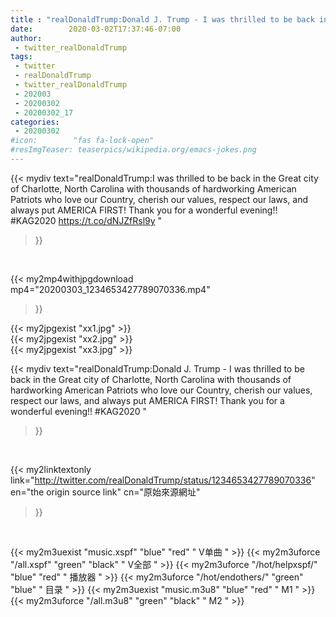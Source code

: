 ```yaml
---
title : "realDonaldTrump:Donald J. Trump - I was thrilled to be back in the Great city of Charlotte, North Carolina with thousands of hardworking American Patriots who love our Country, cherish our values, respect our laws, and always put AMERICA FIRST! Thank you for a wonderful evening!! #KAG2020 "
date:        2020-03-02T17:37:46-07:00
author:
 - twitter_realDonaldTrump
tags:
 - twitter
 - realDonaldTrump
 - twitter_realDonaldTrump
 - 202003
 - 20200302
 - 20200302_17
categories:
 - 20200302
#icon:        "fas fa-lock-open"
#resImgTeaser: teaserpics/wikipedia.org/emacs-jokes.png
---
```


{{< mydiv text="realDonaldTrump:I was thrilled to be back in the Great city of Charlotte, North Carolina with thousands of hardworking American Patriots who love our Country, cherish our values, respect our laws, and always put AMERICA FIRST! Thank you for a wonderful evening!! #KAG2020 https://t.co/dNJZfRsl9y "
>}}
<br>


{{< my2mp4withjpgdownload mp4="20200303_1234653427789070336.mp4"
>}}

{{< my2jpgexist "xx1.jpg" >}}<br>
{{< my2jpgexist "xx2.jpg" >}}<br>
{{< my2jpgexist "xx3.jpg" >}}<br>



{{< mydiv text="realDonaldTrump:Donald J. Trump - I was thrilled to be back in the Great city of Charlotte, North Carolina with thousands of hardworking American Patriots who love our Country, cherish our values, respect our laws, and always put AMERICA FIRST! Thank you for a wonderful evening!! #KAG2020 "
>}}
<br>

{{< my2linktextonly link="http://twitter.com/realDonaldTrump/status/1234653427789070336"
en="the origin source link" cn="原始來源網址"
>}}


<br>

{{< my2m3uexist "music.xspf"        "blue"   "red"    " V单曲 " >}} {{< my2m3uforce "/all.xspf"         "green"  "black"  " V全部 " >}} {{< my2m3uforce "/hot/helpxspf/"    "blue"   "red"    " 播放器 " >}} {{< my2m3uforce "/hot/endothers/"   "green"  "blue"   " 目录 " >}} {{< my2m3uexist "music.m3u8"        "blue"   "red"    " M1 " >}} {{< my2m3uforce "/all.m3u8"         "green"  "black"  " M2 " >}} 

